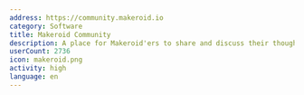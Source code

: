 ```yaml
---
address: https://community.makeroid.io
category: Software
title: Makeroid Community
description: A place for Makeroid'ers to share and discuss their thoughts
userCount: 2736
icon: makeroid.png
activity: high
language: en
---
```

